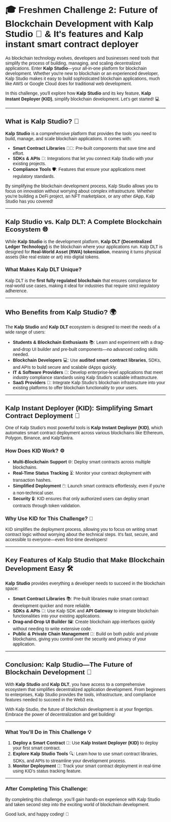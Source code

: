 <style>  body { font-family: "Source Sans 3", sans-serif!important; }</style>

<link  href="https://fonts.googleapis.com/css2?family=Source+Sans+3:ital,wght@0,200..900;1,200..900&display=swap"  rel="stylesheet">  <link  rel="stylesheet"  href="https://fonts.googleapis.com/icon?family=Material+Icons">

# 🎓 Freshmen Challenge 2: Future of Blockchain Development with Kalp Studio 🚀 & It's features and Kalp instant smart contract deployer

As blockchain technology evolves, developers and businesses need tools that simplify the process of building, managing, and scaling decentralized applications. Enter **Kalp Studio**—your all-in-one platform for blockchain development. Whether you're new to blockchain or an experienced developer, Kalp Studio makes it easy to build sophisticated blockchain applications, much like AWS or Google Cloud does for traditional web development.

In this challenge, you'll explore how **Kalp Studio** and its key feature, **Kalp Instant Deployer (KID)**, simplify blockchain development. Let’s get started! 💻

---

## What is Kalp Studio? 🤔

**Kalp Studio** is a comprehensive platform that provides the tools you need to build, manage, and scale blockchain applications. It comes with:

- **Smart Contract Libraries** 🧑‍💻: Pre-built components that save time and effort.
- **SDKs & APIs** 🔗: Integrations that let you connect Kalp Studio with your existing projects.
- **Compliance Tools** 🛡️: Features that ensure your applications meet regulatory standards.

By simplifying the blockchain development process, Kalp Studio allows you to focus on innovation without worrying about complex infrastructure. Whether you're building a DeFi project, an NFT marketplace, or any other dApp, Kalp Studio has you covered!

---

## Kalp Studio vs. Kalp DLT: A Complete Blockchain Ecosystem 🌐

While **Kalp Studio** is the development platform, **Kalp DLT (Decentralized Ledger Technology)** is the blockchain where your applications run. Kalp DLT is designed for **Real-World Asset (RWA) tokenization**, meaning it turns physical assets (like real estate or art) into digital tokens.

### What Makes Kalp DLT Unique?
Kalp DLT is the **first fully regulated blockchain** that ensures compliance for real-world use cases, making it ideal for industries that require strict regulatory adherence.

---

## Who Benefits from Kalp Studio? 🌍

The **Kalp Studio** and **Kalp DLT** ecosystem is designed to meet the needs of a wide range of users:

- **Students & Blockchain Enthusiasts** 📚: Learn and experiment with a drag-and-drop UI builder and pre-built components—no advanced coding skills needed.
- **Blockchain Developers** 💻: Use **audited smart contract libraries**, SDKs, and APIs to build secure and scalable dApps quickly.
- **IT & Software Providers** 🏢: Develop enterprise-level applications that meet industry compliance standards using Kalp Studio's scalable infrastructure.
- **SaaS Providers** 💼: Integrate Kalp Studio’s blockchain infrastructure into your existing platforms to offer blockchain functionality to your users.

---

## Kalp Instant Deployer (KID): Simplifying Smart Contract Deployment 📝

One of Kalp Studio's most powerful tools is **Kalp Instant Deployer (KID)**, which automates smart contract deployment across various blockchains like Ethereum, Polygon, Binance, and KalpTantra.

### How Does KID Work? ⚙️
- **Multi-Blockchain Support** 🌐: Deploy smart contracts across multiple blockchains.
- **Real-Time Status Tracking** ⏳: Monitor your contract deployment with transaction hashes.
- **Simplified Deployment** 🖱️: Launch smart contracts effortlessly, even if you're a non-technical user.
- **Security** 🔒: KID ensures that only authorized users can deploy smart contracts through token validation.

### Why Use KID for This Challenge? 💼
KID simplifies the deployment process, allowing you to focus on writing smart contract logic without worrying about the technical steps. It's fast, secure, and accessible to everyone—even first-time developers!

---

## Key Features of Kalp Studio that Make Blockchain Development Easy 🛠️

**Kalp Studio** provides everything a developer needs to succeed in the blockchain space:

- **Smart Contract Libraries** 📚: Pre-built libraries make smart contract development quicker and more reliable.
- **SDKs & APIs** 🔌: Use Kalp SDK and **API Gateway** to integrate blockchain functionalities into your existing applications.
- **Drag-and-Drop UI Builder** 🖼️: Create blockchain app interfaces quickly without needing to write extensive code.
- **Public & Private Chain Management** 🔐: Build on both public and private blockchains, giving you control over the security and privacy of your application.
---

## Conclusion: Kalp Studio—The Future of Blockchain Development 🚀

With **Kalp Studio** and **Kalp DLT**, you have access to a comprehensive ecosystem that simplifies decentralized application development. From beginners to enterprises, Kalp Studio provides the tools, infrastructure, and compliance features needed to succeed in the Web3 era.

With Kalp Studio, the future of blockchain development is at your fingertips. Embrace the power of decentralization and get building!

---

### What You’ll Do in This Challenge 💡

1. **Deploy a Smart Contract** 📜: Use **Kalp Instant Deployer (KID)** to deploy your first smart contract.
2. **Explore Kalp Studio Tools** 🔍: Learn how to use smart contract libraries, SDKs, and APIs to streamline your development process.
3. **Monitor Deployment** 🔄: Track your smart contract deployment in real-time using KID’s status tracking feature.

---

### After Completing This Challenge:

By completing this challenge, you’ll gain hands-on experience with Kalp Studio and taken second step into the exciting world of blockchain development.

Good luck, and happy coding! 🎉